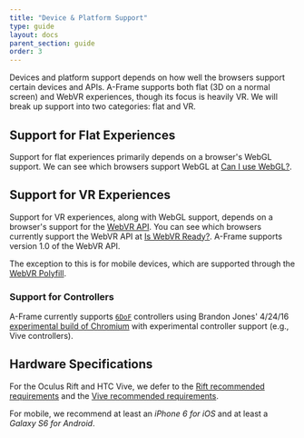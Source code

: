 ```yaml
---
title: "Device & Platform Support"
type: guide
layout: docs
parent_section: guide
order: 3
---
```


Devices and platform support depends on how well the browsers support certain
devices and APIs. A-Frame supports both flat (3D on a normal screen) and WebVR
experiences, though its focus is heavily VR. We will break up support into two
categories: flat and VR.

<!--toc-->

## Support for Flat Experiences

Support for flat experiences primarily depends on a browser's WebGL support.
We can see which browsers support WebGL at [Can I use WebGL?][caniusewebgl].

## Support for VR Experiences

Support for VR experiences, along with WebGL support, depends on a browser's
support for the [WebVR API][webvr-1.0]. You can see which browsers currently
support the WebVR API at [Is WebVR Ready?][iswebvrready]. A-Frame supports
version 1.0 of the WebVR API.

The exception to this is for mobile devices, which are supported through the
[WebVR Polyfill][webvr-polyfill].

### Support for Controllers

A-Frame currently supports [`6DoF`][6dof] controllers using Brandon Jones' 4/24/16
[experimental build of Chromium][chrome] with experimental controller support
(e.g., Vive controllers).

## Hardware Specifications

For the Oculus Rift and HTC Vive, we defer to the [Rift recommended
requirements](https://www.oculus.com/en-us/oculus-ready-pcs/) and the [Vive
recommended requirements](https://www.htcvive.com/us/product-optimized/).

For mobile, we recommend at least an *iPhone 6 for iOS* and at least a *Galaxy
S6 for Android*.

[6dof]: https://en.wikipedia.org/wiki/Six_degrees_of_freedom
[caniusewebgl]: http://caniuse.com/#feat=webgl
[chrome]: https://webvr.info/get-chrome/
[components]: ./components.md
[iswebvrready]: https://iswebvrready.org
[webvr-1.0]: https://w3c.github.io/webvr/
[webvr-polyfill]: https://github.com/borismus/webvr-polyfill
